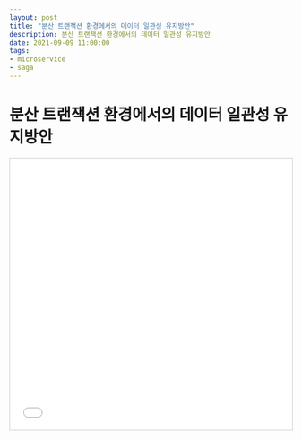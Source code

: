 ```yaml
---
layout: post
title: "분산 트랜잭션 환경에서의 데이터 일관성 유지방안"
description: 분산 트랜잭션 환경에서의 데이터 일관성 유지방안
date: 2021-09-09 11:00:00 
tags:
- microservice
- saga
---
```


# 분산 트랜잭션 환경에서의 데이터 일관성 유지방안

<iframe src="//www.slideshare.net/slideshow/embed_code/key/qow0jovNqh1JLX" width="595" height="485" frameborder="0" marginwidth="0" marginheight="0" scrolling="no" style="border:1px solid #CCC; border-width:1px; margin-bottom:5px; max-width: 100%;" allowfullscreen> </iframe>